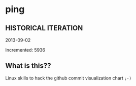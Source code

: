 # ping

## HISTORICAL ITERATION
2013-09-02

Incremented: 5936

## What is this?? 
Linux skills to hack the github commit visualization chart `;-)`
